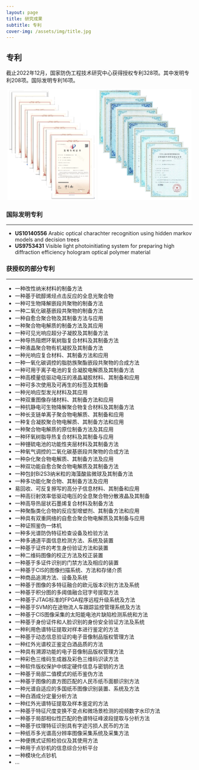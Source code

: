 ```yaml
---
layout: page
title: 研究成果
subtitle: 专利
cover-img: /assets/img/title.jpg
---
```

<!--
 * @Author: Conghao Wong
 * @Date: 2023-03-08 19:13:03
 * @LastEditors: Conghao Wong
 * @LastEditTime: 2023-03-13 09:45:29
 * @Description: file content
 * @Github: https://cocoon2wong.github.io
 * Copyright 2023 Conghao Wong, All Rights Reserved.
-->

## 专利

截止2022年12月，国家防伪工程技术研究中心获得授权专利328项。其中发明专利208项。国际发明专利16项。

<div align="center">
    <img style="height: 300px" src="/assets/img/contributions/pat1.png">
    <img style="height: 300px" src="/assets/img/contributions/pat2.png">
</div>

### 国际发明专利

---

- **US10140556** Arabic optical charachter recognition using hidden markov models and decision trees
- **US9753431** Visible light photoinitiating system for preparing high diffraction efficiency hologram optical polymer material

### 获授权的部分专利

---

- 一种改性纳米材料的制备方法
- 一种基于硫醇烯烃点击反应的全息光聚合物
- 一种可生物降解嵌段共聚物的制备方法
- 一种二氧化碳基嵌段共聚物的制备方法
- 一种自愈合聚合物及其制备方法与应用
- 一种聚合物电解质的制备方法及其应用
- 一种可见光响应超分子凝胶及其制备方法
- 一种导热阻燃环氧树脂复合材料及其制备方法
- 一种液晶聚合物有机凝胶及其制备方法
- 一种光响应复合材料、其制备方法和应用
- 一种一氧化碳调控的脂肪族聚酯嵌段共聚物的合成方法
- 一种可用于离子电池的复合凝胶电解质及其制备方法
- 一种高模量低驱动电压的液晶凝胶材料、其制备和应用
- 一种可多次使用及可再生的标签及其制备
- 一种光响应型发光材料及其应用
- 一种双重图像存储材料、其制备方法和应用
- 一种抗静电可生物降解聚合物复合材料及其制备方法
- 一种长支链单离子聚合物电解质、其制备和应用
- 一种复合凝胶聚合物电解质、其制备方法和应用
- 一种聚合物电解质的原位制备方法及其应用
- 一种环氧树脂导热复合材料及其制备与应用
- 一种锂硫电池的功能性夹层材料及其制备方法
- 一种氧气调控的二氧化碳基嵌段共聚物的合成方法
- 一种杂化聚合物电解质、其制备方法及应用
- 一种双功能自愈合聚合物电解质及其制备方法
- 一种包封Bi2S3纳米粒的海藻酸盐微球及其制备方法
- 一种多功能化聚合物、其制备方法及应用
- 易回收、可反复擦写的高分子信息材料、其制备和应用
- 一种高衍射效率低驱动电压的全息聚合物分散液晶及其制备
- 一种高导热层状石墨烯复合材料及制备方法
- 一种聚酯类化合物的反应型增塑剂、其制备方法和应用
- 一种具有双重网络的自愈合聚合物电解质及其制备与应用
- 一种证照鉴伪一体机
- 一种多光谱防伪特征检查设备及检验方法
- 一种多通道平面信息检测方法、系统及装置
- 一种基于证件的考生身份验证方法和装置
- 一种二维码图像的校正方法及校正装置
- 一种基于多证件识别的门禁方法及相应的装置
- 一种基于CIS的图像扫描系统、方法和存储介质
- 一种商品追溯方法、设备及系统
- 一种基于图像的多特征融合的欧元版本识别方法及系统
- 一种基于积分图的多阈值融合冠字号提取方法
- 一种基于JTAG标准的FPGA程序远程升级系统及方法
- 一种基于SVM的在途物流人车跟踪监控管理系统及方法
- 一种基于CIS图像采集的太阳能电池片缺陷检测系统和方法
- 一种基于身份证件和人脸识别的身份安全验证方法及系统
- 一种利用色谱特征提取对样本进行鉴定的方法
- 一种基于动态信息验证的电子音像制品版权管理方法
- 一种红外光谱校正鉴定白酒品质的方法
- 一种具有溯源功能的电子音像制品版权管理方法
- 一种彩色三维码生成器及彩色三维码识读方法
- 一种软件版权保护中绑定硬件信息与密钥的方法
- 一种基于局部二值模式的纸币鉴伪方法
- 一种基于图像的直方图匹配的人民币纸币面额识别方法
- 一种光谱自适应的多国纸币图像识别装置、系统及方法
- 一种白酒成分定量分析方法
- 一种红外光谱特征提取及样本鉴定的方法
- 一种基于特征尺度变换不变点和微场景检测的视频数字水印方法
- 一种基于局部相似性匹配的色谱特征峰波段提取与分析方法
- 一种基于纹理特征识别具有字迹污损人民币的方法
- 一种纸币多光谱高分辨率图像采集系统及采集方法
- 一种便携式证照检验仪及其使用方法
- 一种用于点钞机的信息综合分析平台
- 一种模块化点钞机
- ...
